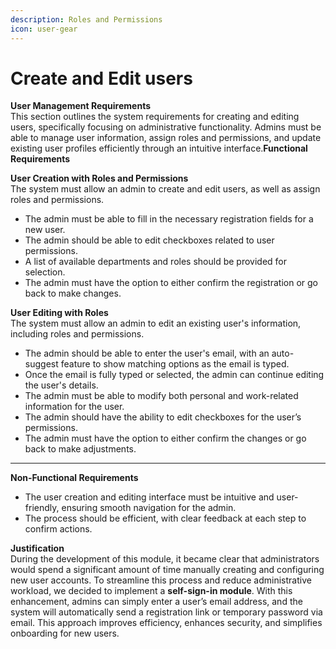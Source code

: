 ```yaml
---
description: Roles and Permissions
icon: user-gear
---
```


# Create and Edit users

**User Management Requirements**\
This section outlines the system requirements for creating and editing users, specifically focusing on administrative functionality. Admins must be able to manage user information, assign roles and permissions, and update existing user profiles efficiently through an intuitive interface.**Functional Requirements**

**User Creation with Roles and Permissions**\
The system must allow an admin to create and edit users, as well as assign roles and permissions.

* The admin must be able to fill in the necessary registration fields for a new user.
* The admin should be able to edit checkboxes related to user permissions.
* A list of available departments and roles should be provided for selection.
* The admin must have the option to either confirm the registration or go back to make changes.

**User Editing with Roles**\
The system must allow an admin to edit an existing user's information, including roles and permissions.

* The admin should be able to enter the user's email, with an auto-suggest feature to show matching options as the email is typed.
* Once the email is fully typed or selected, the admin can continue editing the user's details.
* The admin must be able to modify both personal and work-related information for the user.
* The admin should have the ability to edit checkboxes for the user’s permissions.
* The admin must have the option to either confirm the changes or go back to make adjustments.

***

**Non-Functional Requirements**

* The user creation and editing interface must be intuitive and user-friendly, ensuring smooth navigation for the admin.
* The process should be efficient, with clear feedback at each step to confirm actions.



**Justification**\
During the development of this module, it became clear that administrators would spend a significant amount of time manually creating and configuring new user accounts. To streamline this process and reduce administrative workload, we decided to implement a **self-sign-in module**. With this enhancement, admins can simply enter a user’s email address, and the system will automatically send a registration link or temporary password via email. This approach improves efficiency, enhances security, and simplifies onboarding for new users.
